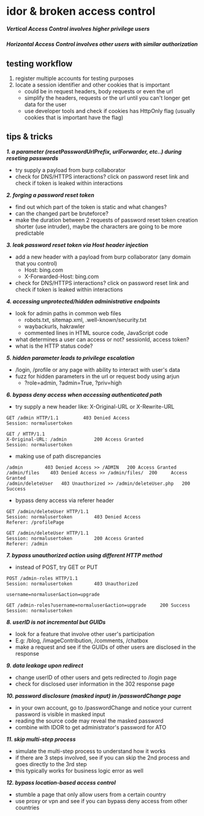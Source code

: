 # idor & broken access control

##### Vertical Access Control involves higher privilege users
##### Horizontal Access Control involves other users with similar authorization

## testing workflow
1. register multiple accounts for testing purposes
2. locate a session identifier and other cookies that is important
	- could be in request headers, body requests or even the url
	- simplify the headers, requests or the url until you can't longer get data for the user
	- use developer tools and check if cookies has HttpOnly flag (usually cookies that is important have the flag)

## tips & tricks
***1. a parameter (resetPasswordUrlPrefix, urlForwarder, etc..) during reseting passwords***
- try supply a payload from burp collaborator
- check for DNS/HTTPS interactions? click on password reset link and check if token is leaked within interactions
  
***2. forging a password reset token***
- find out which part of the token is static and what changes?
- can the changed part be bruteforce?
- make the duration between 2 requests of password reset token creation shorter (use intruder), maybe the characters are going to be more predictable
  
***3. leak password reset token via Host header injection***
- add a new header with a payload from burp collaborator (any domain that you control)
	- Host: bing.com
	- X-Forwarded-Host: bing.com
- check for DNS/HTTPS interactions? click on password reset link and check if token is leaked within interactions

***4. accessing unprotected/hidden administrative endpoints***
- look for admin paths in common web files
	- robots.txt, sitemap.xml, .well-known/security.txt
	- waybackurls, hakrawler
	- commented lines in HTML source code, JavaScript code
- what determines a user can access or not? sessionId, access token?
- what is the HTTP status code?
  
***5. hidden parameter leads to privilege escalation***
- /login, /profile or any page with ability to interact with user's data
- fuzz for hidden parameters in the url or request body using arjun
	- ?role=admin, ?admin=True, ?priv=high
 
***6. bypass deny access when accessing authenticated path***
- try supply a new header like: X-Original-URL or X-Rewrite-URL
```
GET /admin HTTP/1.1			403 Denied Access
Session: normalusertoken
```
```
GET / HTTP/1.1
X-Original-URL: /admin			200 Access Granted
Session: normalusertoken
```
- making use of path discrepancies
```
/admin 	      403 Denied Access >> /ADMIN 	200 Access Granted
/admin/files 	403 Denied Access >> /admin/files/ 	200 	Access Granted
/admin/deleteUser	403 Unauthorized >> /admin/deleteUser.php	200 Success
```
- bypass deny access via referer header
```
GET /admin/deleteUser HTTP/1.1
Session: normalusertoken		403 Denied Access
Referer: /profilePage
```
```
GET /admin/deleteUser HTTP/1.1
Session: normalusertoken		200 Access Granted
Referer: /admin
```

***7. bypass unauthorized action using different HTTP method***
- instead of POST, try GET or PUT
```
POST /admin-roles HTTP/1.1
Session: normalusertoken		403 Unauthorized

username=normaluser&action=upgrade
```
```
GET /admin-roles?username=normaluser&action=upgrade		200 Success
Session: normalusertoken
```

***8. userID is not incremental but GUIDs***
- look for a feature that involve other user's participation
- E.g: /blog, /imageContribution, /comments, /chatbox
- make a request and see if the GUIDs of other users are disclosed in the response
  
***9. data leakage upon redirect***
- change userID of other users and gets redirected to /login page
- check for disclosed user information in the 302 response page
  
***10. password disclosure (masked input) in /passwordChange page***
- in your own account, go to /passwordChange and notice your current password is visible in masked input
- reading the source code may reveal the masked password
- combine with IDOR to get administrator's password for ATO
  
***11. skip multi-step process***
- simulate the multi-step process to understand how it works
- if there are 3 steps involved, see if you can skip the 2nd process and goes directly to the 3rd step
- this typically works for business logic error as well
  
***12. bypass location-based access control***
- stumble a page that only allow users from a certain country
- use proxy or vpn and see if you can bypass deny access from other countries
